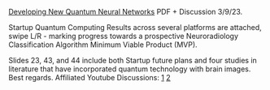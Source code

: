 [Developing New Quantum Neural Networks](https://www.chemicalqdevice.com/developing-new-quantum-neural-networks) PDF + Discussion 3/9/23.

Startup Quantum Computing Results across several platforms are attached, swipe L/R - marking progress towards a prospective Neuroradiology Classification Algorithm Minimum Viable Product (MVP). 

Slides 23, 43, and 44 include both Startup future plans and four studies in literature that have incorporated quantum technology with brain images. Best regards. Affiliated Youtube Discussions: [1](https://www.youtube.com/watch?v=8egbnBt-vio&t=2s) [2](https://www.youtube.com/watch?v=fV_R-LkNfiA)
